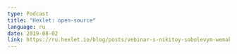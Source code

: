 ```yaml
---
type: Podcast
title: "Hexlet: open-source"
language: ru
date: 2019-08-02
link: https://ru.hexlet.io/blog/posts/vebinar-s-nikitoy-sobolevym-wemake-services-open-source-proekty
---
```

